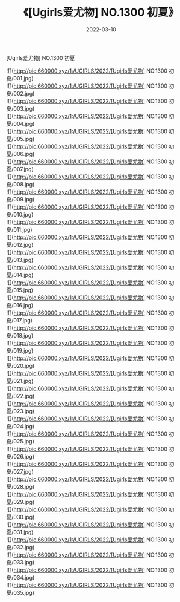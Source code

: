 ﻿---
layout: post
title:  《[Ugirls爱尤物] NO.1300 初夏》
date:   2022-03-10
img: http://pic.660000.xyz/1:/UGIRLS/2022/[Ugirls爱尤物] NO.1300 初夏/000.jpg
categories: [美女, 清纯, 唯美]
---

[Ugirls爱尤物] NO.1300 初夏

 ![](http://pic.660000.xyz/1:/UGIRLS/2022/[Ugirls爱尤物] NO.1300 初夏/001.jpg) <br>![](http://pic.660000.xyz/1:/UGIRLS/2022/[Ugirls爱尤物] NO.1300 初夏/002.jpg) <br>![](http://pic.660000.xyz/1:/UGIRLS/2022/[Ugirls爱尤物] NO.1300 初夏/003.jpg) <br>![](http://pic.660000.xyz/1:/UGIRLS/2022/[Ugirls爱尤物] NO.1300 初夏/004.jpg) <br>![](http://pic.660000.xyz/1:/UGIRLS/2022/[Ugirls爱尤物] NO.1300 初夏/005.jpg) <br>![](http://pic.660000.xyz/1:/UGIRLS/2022/[Ugirls爱尤物] NO.1300 初夏/006.jpg) <br>![](http://pic.660000.xyz/1:/UGIRLS/2022/[Ugirls爱尤物] NO.1300 初夏/007.jpg) <br>![](http://pic.660000.xyz/1:/UGIRLS/2022/[Ugirls爱尤物] NO.1300 初夏/008.jpg) <br>![](http://pic.660000.xyz/1:/UGIRLS/2022/[Ugirls爱尤物] NO.1300 初夏/009.jpg) <br>![](http://pic.660000.xyz/1:/UGIRLS/2022/[Ugirls爱尤物] NO.1300 初夏/010.jpg) <br>![](http://pic.660000.xyz/1:/UGIRLS/2022/[Ugirls爱尤物] NO.1300 初夏/011.jpg) <br>![](http://pic.660000.xyz/1:/UGIRLS/2022/[Ugirls爱尤物] NO.1300 初夏/012.jpg) <br>![](http://pic.660000.xyz/1:/UGIRLS/2022/[Ugirls爱尤物] NO.1300 初夏/013.jpg) <br>![](http://pic.660000.xyz/1:/UGIRLS/2022/[Ugirls爱尤物] NO.1300 初夏/014.jpg) <br>![](http://pic.660000.xyz/1:/UGIRLS/2022/[Ugirls爱尤物] NO.1300 初夏/015.jpg) <br>![](http://pic.660000.xyz/1:/UGIRLS/2022/[Ugirls爱尤物] NO.1300 初夏/016.jpg) <br>![](http://pic.660000.xyz/1:/UGIRLS/2022/[Ugirls爱尤物] NO.1300 初夏/017.jpg) <br>![](http://pic.660000.xyz/1:/UGIRLS/2022/[Ugirls爱尤物] NO.1300 初夏/018.jpg) <br>![](http://pic.660000.xyz/1:/UGIRLS/2022/[Ugirls爱尤物] NO.1300 初夏/019.jpg) <br>![](http://pic.660000.xyz/1:/UGIRLS/2022/[Ugirls爱尤物] NO.1300 初夏/020.jpg) <br>![](http://pic.660000.xyz/1:/UGIRLS/2022/[Ugirls爱尤物] NO.1300 初夏/021.jpg) <br>![](http://pic.660000.xyz/1:/UGIRLS/2022/[Ugirls爱尤物] NO.1300 初夏/022.jpg) <br>![](http://pic.660000.xyz/1:/UGIRLS/2022/[Ugirls爱尤物] NO.1300 初夏/023.jpg) <br>![](http://pic.660000.xyz/1:/UGIRLS/2022/[Ugirls爱尤物] NO.1300 初夏/024.jpg) <br>![](http://pic.660000.xyz/1:/UGIRLS/2022/[Ugirls爱尤物] NO.1300 初夏/025.jpg) <br>![](http://pic.660000.xyz/1:/UGIRLS/2022/[Ugirls爱尤物] NO.1300 初夏/026.jpg) <br>![](http://pic.660000.xyz/1:/UGIRLS/2022/[Ugirls爱尤物] NO.1300 初夏/027.jpg) <br>![](http://pic.660000.xyz/1:/UGIRLS/2022/[Ugirls爱尤物] NO.1300 初夏/028.jpg) <br>![](http://pic.660000.xyz/1:/UGIRLS/2022/[Ugirls爱尤物] NO.1300 初夏/029.jpg) <br>![](http://pic.660000.xyz/1:/UGIRLS/2022/[Ugirls爱尤物] NO.1300 初夏/030.jpg) <br>![](http://pic.660000.xyz/1:/UGIRLS/2022/[Ugirls爱尤物] NO.1300 初夏/031.jpg) <br>![](http://pic.660000.xyz/1:/UGIRLS/2022/[Ugirls爱尤物] NO.1300 初夏/032.jpg) <br>![](http://pic.660000.xyz/1:/UGIRLS/2022/[Ugirls爱尤物] NO.1300 初夏/033.jpg) <br>![](http://pic.660000.xyz/1:/UGIRLS/2022/[Ugirls爱尤物] NO.1300 初夏/034.jpg) <br>![](http://pic.660000.xyz/1:/UGIRLS/2022/[Ugirls爱尤物] NO.1300 初夏/035.jpg) <br>